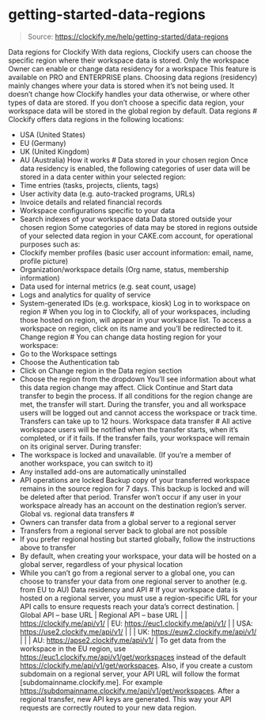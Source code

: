# getting-started-data-regions

> Source: https://clockify.me/help/getting-started/data-regions

Data regions for Clockify
With data regions, Clockify users can choose the specific region where their workspace data is stored.
Only the workspace Owner can enable or change data residency for a workspace
This feature is available on PRO and ENTERPRISE plans.
Choosing data regions (residency) mainly changes where your data is stored when it’s not being used. It doesn’t change how Clockify handles your data otherwise, or where other types of data are stored. If you don’t choose a specific data region, your workspace data will be stored in the global region by default.
Data regions #
Clockify offers data regions in the following locations:
- USA (United States)
- EU (Germany)
- UK (United Kingdom)
- AU (Australia)
How it works #
Data stored in your chosen region
Once data residency is enabled, the following categories of user data will be stored in a data center within your selected region:
- Time entries (tasks, projects, clients, tags)
- User activity data (e.g. auto-tracked programs, URLs)
- Invoice details and related financial records
- Workspace configurations specific to your data
- Search indexes of your workspace data
Data stored outside your chosen region
Some categories of data may be stored in regions outside of your selected data region in your CAKE.com account, for operational purposes such as:
- Clockify member profiles (basic user account information: email, name, profile picture)
- Organization/workspace details (Org name, status, membership information)
- Data used for internal metrics (e.g. seat count, usage)
- Logs and analytics for quality of service
- System-generated IDs (e.g. workspace, kiosk)
Log in to workspace on region #
When you log in to Clockify, all of your workspaces, including those hosted on region, will appear in your workspace list.
To access a workspace on region, click on its name and you’ll be redirected to it.
Change region #
You can change data hosting region for your workspace:
- Go to the Workspace settings
- Choose the Authentication tab
- Click on Change region in the Data region section
- Choose the region from the dropdown
You’ll see information about what this data region change may affect. Click Continue and Start data transfer to begin the process.
If all conditions for the region change are met, the transfer will start.
During the transfer, you and all workspace users will be logged out and cannot access the workspace or track time. Transfers can take up to 12 hours.
Workspace data transfer #
All active workspace users will be notified when the transfer starts, when it’s completed, or if it fails. If the transfer fails, your workspace will remain on its original server.
During transfer:
- The workspace is locked and unavailable. (If you’re a member of another workspace, you can switch to it)
- Any installed add-ons are automatically uninstalled
- API operations are locked
Backup copy of your transferred workspace remains in the source region for 7 days. This backup is locked and will be deleted after that period.
Transfer won’t occur if any user in your workspace already has an account on the destination region’s server.
Global vs. regional data transfers #
- Owners can transfer data from a global server to a regional server
- Transfers from a regional server back to global are not possible
- If you prefer regional hosting but started globally, follow the instructions above to transfer
- By default, when creating your workspace, your data will be hosted on a global server, regardless of your physical location
- While you can’t go from a regional server to a global one, you can choose to transfer your data from one regional server to another (e.g. from EU to AU)
Data residency and API #
If your workspace data is hosted on a regional server, you must use a region-specific URL for your API calls to ensure requests reach your data’s correct destination.
| Global API – base URL | Regional API – base URL |
| https://clockify.me/api/v1/ | EU: https://euc1.clockify.me/api/v1/ |
| USA: https://use2.clockify.me/api/v1/ | |
| UK: https://euw2.clockify.me/api/v1/ | |
| AU: https://apse2.clockify.me/api/v1/ |
To get data from the workspace in the EU region, use https://euc1.clockify.me/api/v1/get/workspaces instead of the default https://clockify.me/api/v1/get/workspaces.
Also, if you create a custom subdomain on a regional server, your API URL will follow the format [subdomainname.clockify.me].
For example https://subdomainname.clockify.me/api/v1/get/workspaces.
After a regional transfer, new API keys are generated. This way your API requests are correctly routed to your new data region.